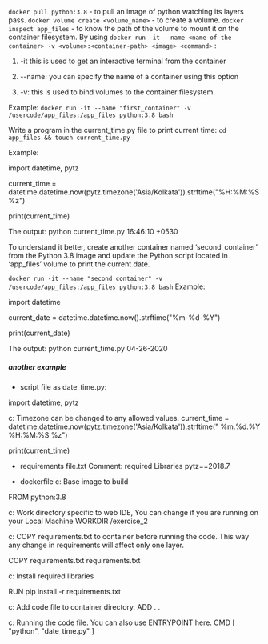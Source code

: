 `docker pull python:3.8` - to pull an image of python watching its layers pass.
`docker volume create <volume_name>` - to create a volume.
`docker inspect app_files` - to know the path of the volume to mount it on the container filesystem.
By using `docker run -it --name <name-of-the-container> -v <volume>:<container-path> <image> <command>` :

1. -it this is used to get an interactive terminal from the container

2. --name: you can specify the name of a container using this option

3. -v: this is used to bind volumes to the container filesystem.

Example: `docker run -it --name "first_container" -v /usercode/app_files:/app_files python:3.8 bash`

Write a program in the current_time.py file to print current time: `cd app_files && touch current_time.py`

Example:

import datetime, pytz

current_time = datetime.datetime.now(pytz.timezone('Asia/Kolkata')).strftime("%H:%M:%S %z")

print(current_time)

The output:
python current_time.py 
16:46:10 +0530

To understand it better, create another container named ‘second_container’ from the Python 3.8 image and update the Python script located in ‘app_files’ volume to print the current date.

`docker run -it --name "second_container" -v /usercode/app_files:/app_files python:3.8 bash`
Example:

import datetime

current_date = datetime.datetime.now().strftime("%m-%d-%Y")

print(current_date)

The output:
python current_time.py 
04-26-2020


##### another example

- script file as date_time.py:

import datetime, pytz

c: Timezone can be changed to any allowed values.
current_time = datetime.datetime.now(pytz.timezone('Asia/Kolkata')).strftime(" %m.%d.%Y %H:%M:%S %z")

print(current_time)

- requirements file.txt
Comment: required Libraries
pytz==2018.7

- dockerfile
c: Base image to build

FROM python:3.8

c: Work directory specific to web IDE, You can change if you are running on your Local Machine
WORKDIR /exercise_2

c: COPY requirements.txt to container before running the code. This way any change in requirements will affect only one layer.

COPY requirements.txt requirements.txt

c: Install required libraries

RUN pip install -r requirements.txt

c: Add code file to container directory.
ADD . .

c: Running the code file. You can also use ENTRYPOINT here.
CMD [ "python", "date_time.py" ]
